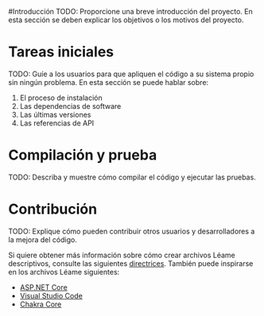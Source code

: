 #Introducción 
TODO: Proporcione una breve introducción del proyecto. En esta sección se deben explicar los objetivos o los motivos del proyecto. 

# Tareas iniciales
TODO: Guíe a los usuarios para que apliquen el código a su sistema propio sin ningún problema. En esta sección se puede hablar sobre:
1.	El proceso de instalación
2.	Las dependencias de software
3.	Las últimas versiones
4.	Las referencias de API

# Compilación y prueba
TODO: Describa y muestre cómo compilar el código y ejecutar las pruebas. 

# Contribución
TODO: Explique cómo pueden contribuir otros usuarios y desarrolladores a la mejora del código. 

Si quiere obtener más información sobre cómo crear archivos Léame descriptivos, consulte las siguientes [directrices](https://docs.microsoft.com/en-us/azure/devops/repos/git/create-a-readme?view=azure-devops). También puede inspirarse en los archivos Léame siguientes:
- [ASP.NET Core](https://github.com/aspnet/Home)
- [Visual Studio Code](https://github.com/Microsoft/vscode)
- [Chakra Core](https://github.com/Microsoft/ChakraCore)